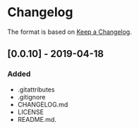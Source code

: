 # Changelog

The format is based on [Keep a Changelog](https://keepachangelog.com/en/1.0.0/).

## [0.0.10] - 2019-04-18
### Added
- .gitattributes
- .gitignore
- CHANGELOG.md
- LICENSE
- README.md.

